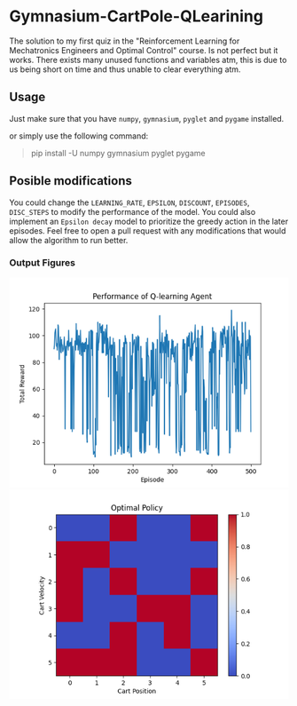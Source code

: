 # Gymnasium-CartPole-QLearining
The solution to my first quiz in the "Reinforcement Learning for Mechatronics Engineers and Optimal Control" course. Is not perfect but it works. There exists many unused functions and variables atm, this is due to us being short on time and thus unable to clear everything atm.

## Usage

Just make sure that you have `numpy`, `gymnasium`, `pyglet` and `pygame` installed.

or simply use the following command:
> pip install -U numpy gymnasium pyglet pygame

## Posible modifications
You could change the `LEARNING_RATE`, `EPSILON`, `DISCOUNT`, `EPISODES`, `DISC_STEPS` to modify the performance of the model. You could also implement an `Epsilon decay` model to prioritize the greedy action in the later episodes. Feel free to open a pull request with any modifications that would allow the algorithm to run better.

### Output Figures
![Performance](https://github.com/AbduEhab/Gymnasium-CartPole-QLearining/blob/main/figures/performance.png?raw=true)
![Optimal Policy](https://github.com/AbduEhab/Gymnasium-CartPole-QLearining/blob/main/figures/optimal_policy.png?raw=true)